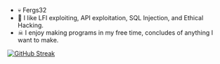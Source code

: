 - 💀 Fergs32
- 💉 I like LFI exploiting, API exploitation, SQL Injection, and Ethical Hacking.
- ☠ I enjoy making programs in my free time, concludes of anything I want to make.	

[![GitHub Streak](https://github-readme-streak-stats.herokuapp.com/?user=Fergs32)](https://git.io/streak-stats)
